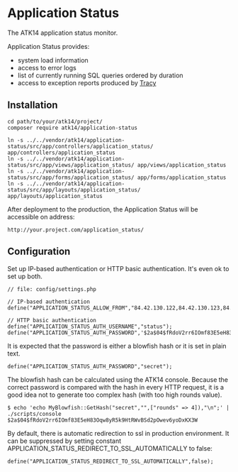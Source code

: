 Application Status
==================

The ATK14 application status monitor.

Application Status provides:

- system load information
- access to error logs
- list of currently running SQL queries ordered by duration
- access to exception reports produced by [Tracy](https://packagist.org/packages/tracy/tracy)

Installation
------------

    cd path/to/your/atk14/project/
    composer require atk14/application-status

    ln -s ../../vendor/atk14/application-status/src/app/controllers/application_status/ app/controllers/application_status
    ln -s ../../vendor/atk14/application-status/src/app/views/application_status/ app/views/application_status
    ln -s ../../vendor/atk14/application-status/src/app/forms/application_status/ app/forms/application_status
    ln -s ../../vendor/atk14/application-status/src/app/layouts/application_status/ app/layouts/application_status

After deployment to the production, the Application Status will be accessible on address:

    http://your.project.com/application_status/

Configuration
-------------

Set up IP-based authentication or HTTP basic authentication. It's even ok to set up both.

    // file: config/settings.php
    
    // IP-based authentication
    define("APPLICATION_STATUS_ALLOW_FROM","84.42.130.122,84.42.130.123,84.42.121.123/24");

    // HTTP basic authentication
    define("APPLICATION_STATUS_AUTH_USERNAME","status");
    define("APPLICATION_STATUS_AUTH_PASSWORD",'$2a$04$fRdoV2rr6IOmf83E5eH83Oqw8yR5k9HtRWvBSd2pOwev6yoDxKX3W');

It is expected that the password is either a blowfish hash or it is set in plain text.

    define("APPLICATION_STATUS_AUTH_PASSWORD","secret");

The blowfish hash can be calculated using the ATK14 console. Because the correct password is compared with the hash in every HTTP request,
it is a good idea not to generate too complex hash (with too high rounds value).
    
    $ echo 'echo MyBlowfish::GetHash("secret","",["rounds" => 4]),"\n";' | ./scripts/console
    $2a$04$fRdoV2rr6IOmf83E5eH83Oqw8yR5k9HtRWvBSd2pOwev6yoDxKX3W

By default, there is automatic redirection to ssl in production environment.
It can be suppressed by setting constant APPLICATION_STATUS_REDIRECT_TO_SSL_AUTOMATICALLY to false:

    define("APPLICATION_STATUS_REDIRECT_TO_SSL_AUTOMATICALLY",false);

[//]: # ( vim: set ts=2 et: )
